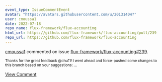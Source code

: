 ```yaml
---
event_type: IssueCommentEvent
avatar: "https://avatars.githubusercontent.com/u/20131404?"
user: cmoussa1
date: 2022-07-18
repo_name: flux-framework/flux-accounting
html_url: https://github.com/flux-framework/flux-accounting/pull/239
repo_url: https://github.com/flux-framework/flux-accounting
---
```


<a href='https://github.com/cmoussa1' target='_blank'>cmoussa1</a> commented on issue <a href='https://github.com/flux-framework/flux-accounting/pull/239' target='_blank'>flux-framework/flux-accounting#239</a>.

<small>Thanks for the great feedback @chu11! I went ahead and force-pushed some changes to this branch based on your suggestions:...</small>

<a href='https://github.com/flux-framework/flux-accounting/pull/239' target='_blank'>View Comment</a>
